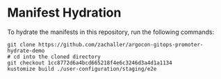 # Manifest Hydration

To hydrate the manifests in this repository, run the following commands:

```shell
git clone https://github.com/zachaller/argocon-gitops-promoter-hydrate-demo
# cd into the cloned directory
git checkout 1cc8772d6a4bcd665218f4e6c3246d3a4d1a1134
kustomize build ./user-configuration/staging/e2e
```
